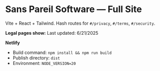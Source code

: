 # Sans Pareil Software — Full Site
Vite + React + Tailwind. Hash routes for `#/privacy`, `#/terms`, `#/security`.

**Legal pages show:** Last updated: 6/21/2025

**Netlify**
- Build command: `npm install && npm run build`
- Publish directory: `dist`
- Environment: `NODE_VERSION=20`
